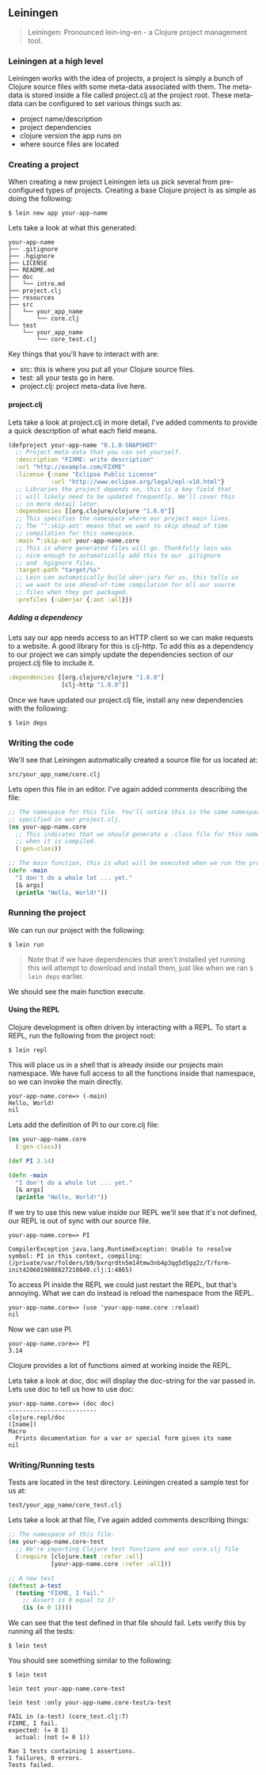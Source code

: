 ## Leiningen

> Leiningen: Pronounced lein-ing-en - a Clojure project management tool.

### Leiningen at a high level

Leiningen works with the idea of projects, a project is simply a bunch
of Clojure source files with some meta-data associated with them.
The meta-data is stored inside a file called project.clj at the project root.
These meta-data can be configured to set various things such as:

* project name/description
* project dependencies
* clojure version the app runs on
* where source files are located

### Creating a project

When creating a new project Leiningen lets us pick several from pre-configured
types of projects. Creating a base Clojure project is as simple as doing the following:

`$ lein new app your-app-name`

Lets take a look at what this generated:

```
your-app-name
├── .gitignore
├── .hgignore
├── LICENSE
├── README.md
├── doc
│   └── intro.md
├── project.clj
├── resources
├── src
│   └── your_app_name
│       └── core.clj
└── test
    └── your_app_name
        └── core_test.clj
```

Key things that you'll have to interact with are:
* src: this is where you put all your Clojure source files.
* test: all your tests go in here.
* project.clj: project meta-data live here.

#### project.clj
Lets take a look at project.clj in more detail, I've added
comments to provide a quick description of what each field means.

~~~clojure
(defproject your-app-name "0.1.0-SNAPSHOT"
  ;; Project meta-data that you can set yourself.
  :description "FIXME: write description"
  :url "http://example.com/FIXME"
  :license {:name "Eclipse Public License"
            :url "http://www.eclipse.org/legal/epl-v10.html"}
  ;; Libraries the project depends on, this is a key field that
  ;; will likely need to be updated frequently. We'll cover this
  ;; in more detail later.
  :dependencies [[org.clojure/clojure "1.6.0"]]
  ;; This specifies the namespace where our project main lives.
  ;; The '^:skip-aot' means that we want to skip ahead of time
  ;; compilation for this namespace.
  :main ^:skip-aot your-app-name.core
  ;; This is where generated files will go. Thankfully lein was
  ;; nice enough to automatically add this to our .gitignore
  ;; and .hgignore files.
  :target-path "target/%s"
  ;; Lein can automatically build uber-jars for us, this tells us
  ;; we want to use ahead-of-time compilation for all our source
  ;; files when they get packaged.
  :profiles {:uberjar {:aot :all}})
~~~

##### Adding a dependency

Lets say our app needs access to an HTTP client so we can make requests
to a website. A good library for this is clj-http. To add this as a
dependency to our project we can simply update the dependencies section
of our project.clj file to include it.

~~~clojure
:dependencies [[org.clojure/clojure "1.6.0"]
               [clj-http "1.0.0"]]
~~~

Once we have updated our project.clj file, install any new dependencies
with the following:

`$ lein deps`

### Writing the code

We'll see that Leiningen automatically created a source file for us located at:

`src/your_app_name/core.clj`

Lets open this file in an editor. I've again added comments describing the file:

~~~clojure
;; The namespace for this file. You'll notice this is the same namespace
;; specified in our project.clj.
(ns your-app-name.core
  ;; This indicates that we should generate a .class file for this namespace
  ;; when it is compiled.
  (:gen-class))

;; The main function, this is what will be executed when we run the project.
(defn -main
  "I don't do a whole lot ... yet."
  [& args]
  (println "Hello, World!"))
~~~

### Running the project

We can run our project with the following:

`$ lein run`

> Note that if we have dependencies that aren't
installed yet running this will attempt to download and install them, just
like when we ran `$ lein deps` earlier.

We should see the main function execute.

#### Using the REPL

Clojure development is often driven by interacting with a REPL.
To start a REPL, run the following from the project root:

`$ lein repl`

This will place us in a shell that is already inside our projects main namespace.
We have full access to all the functions inside that namespace, so we can invoke
the main directly.

```
your-app-name.core=> (-main)
Hello, World!
nil
```

Lets add the definition of PI to our core.clj file:

~~~clojure
(ns your-app-name.core
  (:gen-class))

(def PI 3.14)

(defn -main
  "I don't do a whole lot ... yet."
  [& args]
  (println "Hello, World!"))
~~~

If we try to use this new value inside our REPL we'll see that it's not defined, our
REPL is out of sync with our source file.

```
your-app-name.core=> PI

CompilerException java.lang.RuntimeException: Unable to resolve symbol: PI in this context, compiling:(/private/var/folders/b9/bxrqrdtn5m14tmw3nb4p3qg5d5gq2z/T/form-init4206019808827210840.clj:1:4865)
```

To access PI inside the REPL we could just
restart the REPL, but that's annoying. What we can do instead is reload the namespace
from the REPL.

```
your-app-name.core=> (use 'your-app-name.core :reload)
nil
```

Now we can use PI.

```
your-app-name.core=> PI
3.14
```

Clojure provides a lot of functions aimed at working inside the REPL.

Lets take a look at doc, doc will display the doc-string for the var passed in. Lets use
doc to tell us how to use doc:

```
your-app-name.core=> (doc doc)
-------------------------
clojure.repl/doc
([name])
Macro
  Prints documentation for a var or special form given its name
nil
```

### Writing/Running tests

Tests are located in the test directory. Leiningen created a sample test for us at:

`test/your_app_name/core_test.clj`

Lets take a look at that file, I've again added comments describing things:

~~~clojure
;; The namespace of this file.
(ns your-app-name.core-test
  ;; We're importing Clojure test functions and our core.clj file
  (:require [clojure.test :refer :all]
            [your-app-name.core :refer :all]))

;; A new test
(deftest a-test
  (testing "FIXME, I fail."
    ;; Assert is 0 equal to 1?
    (is (= 0 1))))
~~~

We can see that the test defined in that file should fail. Lets verify this by running
all the tests:

`$ lein test`

You should see something similar to the following:

```
$ lein test

lein test your-app-name.core-test

lein test :only your-app-name.core-test/a-test

FAIL in (a-test) (core_test.clj:7)
FIXME, I fail.
expected: (= 0 1)
  actual: (not (= 0 1))

Ran 1 tests containing 1 assertions.
1 failures, 0 errors.
Tests failed.
```


